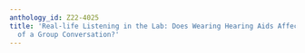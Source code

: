 ```yaml
---
anthology_id: Z22-4025
title: 'Real-life Listening in the Lab: Does Wearing Hearing Aids Affect the Dynamics
  of a Group Conversation?'
---
```

